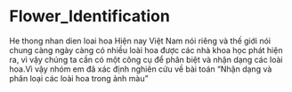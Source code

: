 # Flower_Identification
He thong nhan dien loai hoa
Hiện nay Việt Nam nói riêng và thế giới nói chung càng ngày càng có nhiều loài hoa được các nhà khoa học phát hiện ra, vì vậy chúng ta cần có một công cụ để phân biệt và nhận dạng các loài hoa.Vì vậy nhóm em đã xác định nghiên cứu về bài toán “Nhận dạng và phân loại các loài hoa trong ảnh màu”
